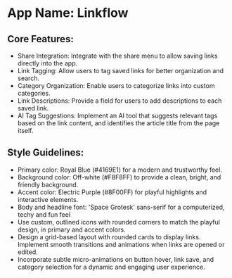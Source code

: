 # **App Name**: Linkflow

## Core Features:

- Share Integration: Integrate with the share menu to allow saving links directly into the app.
- Link Tagging: Allow users to tag saved links for better organization and search.
- Category Organization: Enable users to categorize links into custom categories.
- Link Descriptions: Provide a field for users to add descriptions to each saved link.
- AI Tag Suggestions: Implement an AI tool that suggests relevant tags based on the link content, and identifies the article title from the page itself.

## Style Guidelines:

- Primary color: Royal Blue (#4169E1) for a modern and trustworthy feel.
- Background color: Off-white (#F8F8FF) to provide a clean, bright, and friendly background.
- Accent color: Electric Purple (#8F00FF) for playful highlights and interactive elements.
- Body and headline font: 'Space Grotesk' sans-serif for a computerized, techy and fun feel
- Use custom, outlined icons with rounded corners to match the playful design, in primary and accent colors.
- Design a grid-based layout with rounded cards to display links. Implement smooth transitions and animations when links are opened or edited.
- Incorporate subtle micro-animations on button hover, link save, and category selection for a dynamic and engaging user experience.